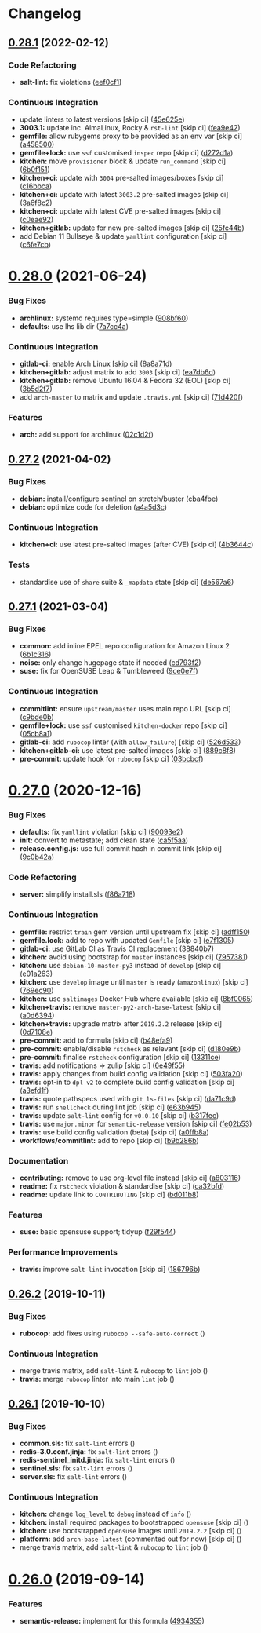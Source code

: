 # Changelog

## [0.28.1](https://github.com/saltstack-formulas/redis-formula/compare/v0.28.0...v0.28.1) (2022-02-12)


### Code Refactoring

* **salt-lint:** fix violations ([eef0cf1](https://github.com/saltstack-formulas/redis-formula/commit/eef0cf1b6e982ab530469b0418a63231687d70ed))


### Continuous Integration

* update linters to latest versions [skip ci] ([45e625e](https://github.com/saltstack-formulas/redis-formula/commit/45e625e8f332b301baf84c1b7e988ae7f40f80eb))
* **3003.1:** update inc. AlmaLinux, Rocky & `rst-lint` [skip ci] ([fea9e42](https://github.com/saltstack-formulas/redis-formula/commit/fea9e42f3ef7141763f49459f92d3f43a192fa80))
* **gemfile:** allow rubygems proxy to be provided as an env var [skip ci] ([a458500](https://github.com/saltstack-formulas/redis-formula/commit/a458500d99a786c78d8a93690429ec4c850d797b))
* **gemfile+lock:** use `ssf` customised `inspec` repo [skip ci] ([d272d1a](https://github.com/saltstack-formulas/redis-formula/commit/d272d1a2c1b9139c17797ad711ff1edc7f57b7cb))
* **kitchen:** move `provisioner` block & update `run_command` [skip ci] ([6b0f151](https://github.com/saltstack-formulas/redis-formula/commit/6b0f15127b8e5df3afef7310d1a0c44e3f019c62))
* **kitchen+ci:** update with `3004` pre-salted images/boxes [skip ci] ([c16bbca](https://github.com/saltstack-formulas/redis-formula/commit/c16bbca6dce3d36a46fcfb4a72868dad6ed827d5))
* **kitchen+ci:** update with latest `3003.2` pre-salted images [skip ci] ([3a6f8c2](https://github.com/saltstack-formulas/redis-formula/commit/3a6f8c263fdc95b909e85d097041817848dcbd0a))
* **kitchen+ci:** update with latest CVE pre-salted images [skip ci] ([c0eae92](https://github.com/saltstack-formulas/redis-formula/commit/c0eae926d7870fc6078c0cbdad809e322a4c29ba))
* **kitchen+gitlab:** update for new pre-salted images [skip ci] ([25fc44b](https://github.com/saltstack-formulas/redis-formula/commit/25fc44ba67d8d2c3c8e216eb1569f5e131b5de47))
* add Debian 11 Bullseye & update `yamllint` configuration [skip ci] ([c6fe7cb](https://github.com/saltstack-formulas/redis-formula/commit/c6fe7cbdabfaf2ee0be91e45dd4d0e1816b3cf3d))

# [0.28.0](https://github.com/saltstack-formulas/redis-formula/compare/v0.27.2...v0.28.0) (2021-06-24)


### Bug Fixes

* **archlinux:** systemd requires type=simple ([908bf60](https://github.com/saltstack-formulas/redis-formula/commit/908bf609a74ae6eab79b878bdd15ca0fc8294e27))
* **defaults:** use lhs lib dir ([7a7cc4a](https://github.com/saltstack-formulas/redis-formula/commit/7a7cc4afba7510beab152bfec0ea7e389193138e))


### Continuous Integration

* **gitlab-ci:** enable Arch Linux [skip ci] ([8a8a71d](https://github.com/saltstack-formulas/redis-formula/commit/8a8a71dc9bcfb918edbe28c16f40cfc3e1e3d6ef))
* **kitchen+gitlab:** adjust matrix to add `3003` [skip ci] ([ea7db6d](https://github.com/saltstack-formulas/redis-formula/commit/ea7db6dbb2a290cdcc0df324bec2a71bef02a62f))
* **kitchen+gitlab:** remove Ubuntu 16.04 & Fedora 32 (EOL) [skip ci] ([3b5d2f7](https://github.com/saltstack-formulas/redis-formula/commit/3b5d2f74d2ed88dd8d26a21ad55c69cba8885d3b))
* add `arch-master` to matrix and update `.travis.yml` [skip ci] ([71d420f](https://github.com/saltstack-formulas/redis-formula/commit/71d420f5103794df2bd9282fb13d13b9674d6c5c))


### Features

* **arch:** add support for archlinux ([02c1d2f](https://github.com/saltstack-formulas/redis-formula/commit/02c1d2f48ba7a6ac9b19f1799bd662fe2739487b))

## [0.27.2](https://github.com/saltstack-formulas/redis-formula/compare/v0.27.1...v0.27.2) (2021-04-02)


### Bug Fixes

* **debian:** install/configure sentinel on stretch/buster ([cba4fbe](https://github.com/saltstack-formulas/redis-formula/commit/cba4fbe067627285cab8a2f7028ffdfd032dd045))
* **debian:** optimize code for deletion ([a4a5d3c](https://github.com/saltstack-formulas/redis-formula/commit/a4a5d3cf1639659822d657bc3137b5600ab2a2fd))


### Continuous Integration

* **kitchen+ci:** use latest pre-salted images (after CVE) [skip ci] ([4b3644c](https://github.com/saltstack-formulas/redis-formula/commit/4b3644ca8a966983ae2fa8da466c7c86a59355b4))


### Tests

* standardise use of `share` suite & `_mapdata` state [skip ci] ([de567a6](https://github.com/saltstack-formulas/redis-formula/commit/de567a6b49d84ac5fabb391dab642029c9540abe))

## [0.27.1](https://github.com/saltstack-formulas/redis-formula/compare/v0.27.0...v0.27.1) (2021-03-04)


### Bug Fixes

* **common:** add inline EPEL repo configuration for Amazon Linux 2 ([6b1c316](https://github.com/saltstack-formulas/redis-formula/commit/6b1c31613ffdf86776a54ab133935de04e47de95))
* **noise:** only change hugepage state if needed ([cd793f2](https://github.com/saltstack-formulas/redis-formula/commit/cd793f29f363bff95db2cb37ce3d371193eacc62))
* **suse:** fix for OpenSUSE Leap & Tumbleweed ([9ce0e7f](https://github.com/saltstack-formulas/redis-formula/commit/9ce0e7f780780ceada393250b3ecb6fdc45828a1))


### Continuous Integration

* **commitlint:** ensure `upstream/master` uses main repo URL [skip ci] ([c9bde0b](https://github.com/saltstack-formulas/redis-formula/commit/c9bde0b2907a785c12a46b3f733abf2b3d12a724))
* **gemfile+lock:** use `ssf` customised `kitchen-docker` repo [skip ci] ([05cb8a1](https://github.com/saltstack-formulas/redis-formula/commit/05cb8a1ed84cc84e505d8e5b5740795983318b17))
* **gitlab-ci:** add `rubocop` linter (with `allow_failure`) [skip ci] ([526d533](https://github.com/saltstack-formulas/redis-formula/commit/526d5338b1623dc7089722e562803862221fd12f))
* **kitchen+gitlab-ci:** use latest pre-salted images [skip ci] ([889c8f8](https://github.com/saltstack-formulas/redis-formula/commit/889c8f8adca2fdf0cbcf715f3d64ce527f8763b2))
* **pre-commit:** update hook for `rubocop` [skip ci] ([03bcbcf](https://github.com/saltstack-formulas/redis-formula/commit/03bcbcf3a9713852257376b43a4bc870f29fe151))

# [0.27.0](https://github.com/saltstack-formulas/redis-formula/compare/v0.26.2...v0.27.0) (2020-12-16)


### Bug Fixes

* **defaults:** fix `yamllint` violation [skip ci] ([90093e2](https://github.com/saltstack-formulas/redis-formula/commit/90093e2592a039ca8ab382a88d5f0682dd70f6a8))
* **init:** convert to metastate; add clean state ([ca5f5aa](https://github.com/saltstack-formulas/redis-formula/commit/ca5f5aadbb33e2ebcda82595221232cdde12ba2a))
* **release.config.js:** use full commit hash in commit link [skip ci] ([9c0b42a](https://github.com/saltstack-formulas/redis-formula/commit/9c0b42a3b64768d0e75ed1e06cc9d4a4aed54036))


### Code Refactoring

* **server:** simplify install.sls ([f86a718](https://github.com/saltstack-formulas/redis-formula/commit/f86a718bddf7da40e7f57d5480160b78432cb7c8))


### Continuous Integration

* **gemfile:** restrict `train` gem version until upstream fix [skip ci] ([adff150](https://github.com/saltstack-formulas/redis-formula/commit/adff15056572fc3b3198d405e944032b0e55498b))
* **gemfile.lock:** add to repo with updated `Gemfile` [skip ci] ([e7f1305](https://github.com/saltstack-formulas/redis-formula/commit/e7f13054514241858b3e24da8c972c71262f1e46))
* **gitlab-ci:** use GitLab CI as Travis CI replacement ([38840b7](https://github.com/saltstack-formulas/redis-formula/commit/38840b7cbf4754faed3d8ebcc13fc26911043a40))
* **kitchen:** avoid using bootstrap for `master` instances [skip ci] ([7957381](https://github.com/saltstack-formulas/redis-formula/commit/7957381a36185ee1fda6dda86c037b7cdd59bbd1))
* **kitchen:** use `debian-10-master-py3` instead of `develop` [skip ci] ([e01a263](https://github.com/saltstack-formulas/redis-formula/commit/e01a263f3fc91c47e9d389987cdd0907bedf0996))
* **kitchen:** use `develop` image until `master` is ready (`amazonlinux`) [skip ci] ([769ec90](https://github.com/saltstack-formulas/redis-formula/commit/769ec907a94e66d53472a3f77d3ef132c42f289c))
* **kitchen:** use `saltimages` Docker Hub where available [skip ci] ([8bf0065](https://github.com/saltstack-formulas/redis-formula/commit/8bf0065b4f7ac57380aec2a5d61ec7b9d3f4bc9c))
* **kitchen+travis:** remove `master-py2-arch-base-latest` [skip ci] ([a0d6394](https://github.com/saltstack-formulas/redis-formula/commit/a0d63945ba9860f597e55829ae88a9b57b260bcc))
* **kitchen+travis:** upgrade matrix after `2019.2.2` release [skip ci] ([0d7108e](https://github.com/saltstack-formulas/redis-formula/commit/0d7108e0ef48b57a2900e0b52c6ce4eecca5e3f0))
* **pre-commit:** add to formula [skip ci] ([b48efa9](https://github.com/saltstack-formulas/redis-formula/commit/b48efa9fe371f433b3f4cf1fd8fc3e5f9770d33a))
* **pre-commit:** enable/disable `rstcheck` as relevant [skip ci] ([d180e9b](https://github.com/saltstack-formulas/redis-formula/commit/d180e9b40e9e7ae7d84605458be3e0ef428aed19))
* **pre-commit:** finalise `rstcheck` configuration [skip ci] ([13311ce](https://github.com/saltstack-formulas/redis-formula/commit/13311ced4ac193e58deb9e8a3a24b1390f75f5fb))
* **travis:** add notifications => zulip [skip ci] ([6e49f55](https://github.com/saltstack-formulas/redis-formula/commit/6e49f55c1ffd8e9f9cf31149c803f81da4271bb8))
* **travis:** apply changes from build config validation [skip ci] ([503fa20](https://github.com/saltstack-formulas/redis-formula/commit/503fa20cfbb17560c9e8c53786125dfa5dbf9d62))
* **travis:** opt-in to `dpl v2` to complete build config validation [skip ci] ([a3efd1f](https://github.com/saltstack-formulas/redis-formula/commit/a3efd1f94d38c1f238ddfaf357afb9e83bdf7369))
* **travis:** quote pathspecs used with `git ls-files` [skip ci] ([da71c9d](https://github.com/saltstack-formulas/redis-formula/commit/da71c9d60458079d71a775abbfaadf2a0ea99665))
* **travis:** run `shellcheck` during lint job [skip ci] ([e63b945](https://github.com/saltstack-formulas/redis-formula/commit/e63b945e615c7a35cf87f86d2885a1349814332a))
* **travis:** update `salt-lint` config for `v0.0.10` [skip ci] ([b317fec](https://github.com/saltstack-formulas/redis-formula/commit/b317fec818f243acd45d184e30ac34aa5313b37d))
* **travis:** use `major.minor` for `semantic-release` version [skip ci] ([fe02b53](https://github.com/saltstack-formulas/redis-formula/commit/fe02b53ebde0595a03fd6f3f4b77d0826f060363))
* **travis:** use build config validation (beta) [skip ci] ([a0ffb8a](https://github.com/saltstack-formulas/redis-formula/commit/a0ffb8adc0e4f31f5893e12ffc33120ec89c78f6))
* **workflows/commitlint:** add to repo [skip ci] ([b9b286b](https://github.com/saltstack-formulas/redis-formula/commit/b9b286b7efa71435f6804dbc351e1615e11f221a))


### Documentation

* **contributing:** remove to use org-level file instead [skip ci] ([a803116](https://github.com/saltstack-formulas/redis-formula/commit/a803116832161bfdf10085cc3788fbfdf5963b4d))
* **readme:** fix `rstcheck` violation & standardise [skip ci] ([ca32bfd](https://github.com/saltstack-formulas/redis-formula/commit/ca32bfdc1d2016deda4a074103d0bbea6b553a6a))
* **readme:** update link to `CONTRIBUTING` [skip ci] ([bd011b8](https://github.com/saltstack-formulas/redis-formula/commit/bd011b8e06017cd8c78a4a53a2a49889d6c7ab48))


### Features

* **suse:** basic opensuse support; tidyup ([f29f544](https://github.com/saltstack-formulas/redis-formula/commit/f29f544f6cbb87dbb3f568eae9f352cb75af1f90))


### Performance Improvements

* **travis:** improve `salt-lint` invocation [skip ci] ([186796b](https://github.com/saltstack-formulas/redis-formula/commit/186796b70d656b4c3c27d8934eccb92458f7ec02))

## [0.26.2](https://github.com/saltstack-formulas/redis-formula/compare/v0.26.1...v0.26.2) (2019-10-11)


### Bug Fixes

* **rubocop:** add fixes using `rubocop --safe-auto-correct` ([](https://github.com/saltstack-formulas/redis-formula/commit/5a9477e))


### Continuous Integration

* merge travis matrix, add `salt-lint` & `rubocop` to `lint` job ([](https://github.com/saltstack-formulas/redis-formula/commit/b105002))
* **travis:** merge `rubocop` linter into main `lint` job ([](https://github.com/saltstack-formulas/redis-formula/commit/f336c60))

## [0.26.1](https://github.com/saltstack-formulas/redis-formula/compare/v0.26.0...v0.26.1) (2019-10-10)


### Bug Fixes

* **common.sls:** fix `salt-lint` errors ([](https://github.com/saltstack-formulas/redis-formula/commit/a4c83ee))
* **redis-3.0.conf.jinja:** fix `salt-lint` errors ([](https://github.com/saltstack-formulas/redis-formula/commit/92ed1f8))
* **redis-sentinel_initd.jinja:** fix `salt-lint` errors ([](https://github.com/saltstack-formulas/redis-formula/commit/af83bca))
* **sentinel.sls:** fix `salt-lint` errors ([](https://github.com/saltstack-formulas/redis-formula/commit/37e677a))
* **server.sls:** fix `salt-lint` errors ([](https://github.com/saltstack-formulas/redis-formula/commit/4522782))


### Continuous Integration

* **kitchen:** change `log_level` to `debug` instead of `info` ([](https://github.com/saltstack-formulas/redis-formula/commit/bbf029d))
* **kitchen:** install required packages to bootstrapped `opensuse` [skip ci] ([](https://github.com/saltstack-formulas/redis-formula/commit/bee64cc))
* **kitchen:** use bootstrapped `opensuse` images until `2019.2.2` [skip ci] ([](https://github.com/saltstack-formulas/redis-formula/commit/65dd24e))
* **platform:** add `arch-base-latest` (commented out for now) [skip ci] ([](https://github.com/saltstack-formulas/redis-formula/commit/ba5aed7))
* merge travis matrix, add `salt-lint` & `rubocop` to `lint` job ([](https://github.com/saltstack-formulas/redis-formula/commit/af99ee6))

# [0.26.0](https://github.com/saltstack-formulas/redis-formula/compare/v0.25.2...v0.26.0) (2019-09-14)


### Features

* **semantic-release:** implement for this formula ([4934355](https://github.com/saltstack-formulas/redis-formula/commit/4934355))
